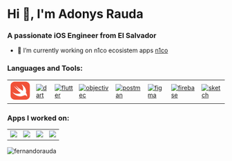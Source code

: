 <h1 align="left">Hi 👋, I'm Adonys Rauda</h1>
<h3 align="left">A passionate iOS Engineer from El Salvador</h3>

- 🔭 I’m currently working on n1co ecosistem apps [n1co](https://n1co.com)

<h3 align="left">Languages and Tools:</h3>
<table style="width:100%">
   <tr>
      <td>
         <a href="https://developer.apple.com/swift/" target="_blank" rel="noreferrer"> 
            <img src="https://raw.githubusercontent.com/devicons/devicon/master/icons/swift/swift-original.svg" alt="swift"/> 
         </a>
      </td>
      <td>
        <a href="https://dart.dev" target="_blank" rel="noreferrer"> 
           <img src="https://www.vectorlogo.zone/logos/dartlang/dartlang-icon.svg" alt="dart"/> 
        </a>
      </td>
      <td>
         <a href="https://flutter.dev" target="_blank" rel="noreferrer"> 
            <img src="https://www.vectorlogo.zone/logos/flutterio/flutterio-icon.svg" alt="flutter"/> 
         </a>
      </td>
      <td>
         <a href="https://developer.apple.com/library/archive/documentation/Cocoa/Conceptual/ProgrammingWithObjectiveC/Introduction/Introduction.html" target="_blank" rel="noreferrer"> 
            <img src="https://www.vectorlogo.zone/logos/apple_objectivec/apple_objectivec-icon.svg" alt="objectivec"/> 
         </a>
      </td>
      <td>
         <a href="https://postman.com" target="_blank" rel="noreferrer"> 
            <img src="https://www.vectorlogo.zone/logos/getpostman/getpostman-icon.svg" alt="postman"/>
         </a>
      </td>
      <td>
         <a href="https://www.figma.com/" target="_blank" rel="noreferrer"> 
            <img src="https://www.vectorlogo.zone/logos/figma/figma-icon.svg" alt="figma"/>
         </a>
      </td>
      <td>
         <a href="https://firebase.google.com/" target="_blank" rel="noreferrer"> 
            <img src="https://www.vectorlogo.zone/logos/firebase/firebase-icon.svg" alt="firebase"/>
         </a>
      </td>
      <td>
         <a href="https://www.sketch.com/" target="_blank" rel="noreferrer">
             <img src="https://www.vectorlogo.zone/logos/sketchapp/sketchapp-icon.svg" alt="sketch"/>
         </a>
      </td>
   </tr>
</table>

<h3 align="left">Apps I worked on:</h3>
<table style="width:100%">
   <tr>
      <td>
         <a href="https://apps.apple.com/sv/app/hugo/id1186916623">
         <img src="https://is1-ssl.mzstatic.com/image/thumb/Purple126/v4/38/66/b0/3866b039-2688-1f61-1ed4-0e57f1ac09d4/AppIcon-1x_U007emarketing-0-8-0-85-220.png/246x0w.webp">
         </a>
      </td>
      <td>
         <a href="https://apps.apple.com/us/app/yummy-delivery/id1506748350">
         <img src="https://is1-ssl.mzstatic.com/image/thumb/Purple116/v4/3e/93/46/3e934616-c0de-1372-c935-7436a741fb63/AppIconYummy-0-1x_U007emarketing-0-7-0-85-220-0.png/246x0w.webp">
         </a>
      </td>
      <td>
         <a href="https://apps.apple.com/us/app/bi-en-línea/id510761055">
         <img src="https://is1-ssl.mzstatic.com/image/thumb/Purple126/v4/cf/8f/58/cf8f58d9-0e1e-d732-72dd-4d5a0d106dde/AppIcon-0-0-1x_U007emarketing-0-7-0-85-220.png/246x0w.webp">
         </a>
      </td>
      <td>
         <a href="https://apps.apple.com/sv/app/banca-móvil-bh/id1520255839">
         <img src="https://is1-ssl.mzstatic.com/image/thumb/Purple116/v4/b3/b1/9a/b3b19a1d-73fa-21c7-7cc2-94fabfb62f55/AppIcon-0-0-1x_U007ephone-0-0-85-220.png/246x0w.webp">
         </a>
      </td>
   </tr>
</table>

<p><img align="center" src="https://github-readme-streak-stats.herokuapp.com/?user=fernandorauda&theme=highcontrast&hide_border=true&border_radius=8&ring=EBEBEB&currStreakNum=EBEBEB&currStreakLabel=EBEBEB&stroke=515151" alt="fernandorauda"/></p>
